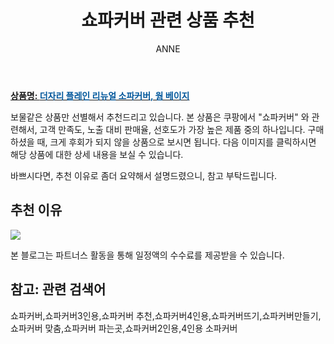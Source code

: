 ﻿---
layout: post
title:  "쇼파커버 관련 상품 추천"
author: ANNE
categories: [ 가구/인테리어 ]
tags: [쇼파커버,쇼파커버3인용,쇼파커버 추천,쇼파커버4인용,쇼파커버뜨기,쇼파커버만들기,쇼파커버 맞춤,쇼파커버 파는곳,쇼파커버2인용,4인용 소파커버]
image: https://static.coupangcdn.com/image/retail/images/2020/01/02/15/3/86c3683a-7912-4502-ae88-3ff186b32f86.jpg 
description: "쿠팡에서 쇼파커버 관련 상품으로 가장 고객 선호도가 높은 제품 중 하나입니다."
---

<a href="https://link.coupang.com/re/AFFSDP?lptag=AF5184500&pageKey=1141716003&itemId=2112934577&vendorItemId=70111597331&traceid=V0-153-3c77eda9040f965a"><b>상품명: <font color='#01579B'>더자리 플레인 리뉴얼 소파커버, 웜 베이지</font></b></a>

보물같은 상품만 선별해서 추천드리고 있습니다.
본 상품은 쿠팡에서 "쇼파커버" 와 관련해서, 고객 만족도, 노출 대비 판매율, 선호도가 가장 높은 제품 중의 하나입니다.
구매하셨을 때, 크게 후회가 되지 않을 상품으로 보시면 됩니다. 
다음 이미지를 클릭하시면 해당 상품에 대한 상세 내용을 보실 수 있습니다.

바쁘시다면, 추천 이유로 좀더 요약해서 설명드렸으니, 참고 부탁드립니다.

## 추천 이유 

<a href="https://link.coupang.com/re/AFFSDP?lptag=AF5184500&pageKey=1141716003&itemId=2112934577&vendorItemId=70111597331&traceid=V0-153-3c77eda9040f965a"><img src="https://thumbnail9.coupangcdn.com/thumbnails/remote/q89/image/retail/images/15039958189515-473b635b-b58d-4927-b8b8-525f8d865ff8.jpg"></a> 

본 블로그는 파트너스 활동을 통해 일정액의 수수료를 제공받을 수 있습니다.

## 참고: 관련 검색어    
쇼파커버,쇼파커버3인용,쇼파커버 추천,쇼파커버4인용,쇼파커버뜨기,쇼파커버만들기,쇼파커버 맞춤,쇼파커버 파는곳,쇼파커버2인용,4인용 소파커버